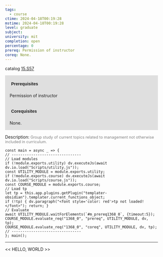 ```yaml
---
tags:
  - course
ctime: 2024-04-18T00:19:28
mstime: 2024-04-18T00:19:28
level: graduate
subject: 
university: mit
completion: open
percentage: 0
prereq: Permission of instructor
coreq: None.
---
```


catalog [15.S57](http://student.mit.edu/catalog/m15c.html#15.S57)

<span style="display: block; padding: 15px; background-color: rgb(100, 100, 100, 0.2);"><font id="m_prereq1368_0" style="display: block; font-family: Arial, sans-serif; font-weight: bold; padding: 5px">Prerequisites</font><br><span id="prereq1368_0">Permission of instructor</span></span>
<span style="display: block; padding: 15px; background-color: rgb(100, 100, 100, 0.2);"><font id="m_coreq1368_0" style="display: block; font-family: Arial, sans-serif; font-weight: bold; padding: 5px">Corequisites</font><br><span id="coreq1368_0">None.</span></span>

<font style="">Description:</font>
<font style="color: grey; font-size: 0.8rem;">Group study of current topics related to management not otherwise included in curriculum.</font>

```dataviewjs
const main = async _ => {
// --------------------------------
// Load modules
if (!module.exports.utility) dv.executeJs(await dv.io.load("Scripts/utility.js"));
const UTILITY_MODULE = module.exports.utility;
if (!module.exports.course) dv.executeJs(await dv.io.load("Scripts/course.js"));
const COURSE_MODULE = module.exports.course;
// Load tp
let tp = this.app.plugins.getPlugin("templater-obsidian").templater.current_functions_object;
if (!tp) { dv.paragraph("<font style='color: red'>tp not loaded!</font>"); return; }
// Evaluate
await UTILITY_MODULE.waitForElements(`#m_prereq1368_0`, {timeout:5});
COURSE_MODULE.evaluate_req("1368_0", "prereq", UTILITY_MODULE, dv, tp);
COURSE_MODULE.evaluate_req("1368_0", "coreq", UTILITY_MODULE, dv, tp);
// --------------------------------
}; main();
```

---

<< HELLO, WORLD >>
